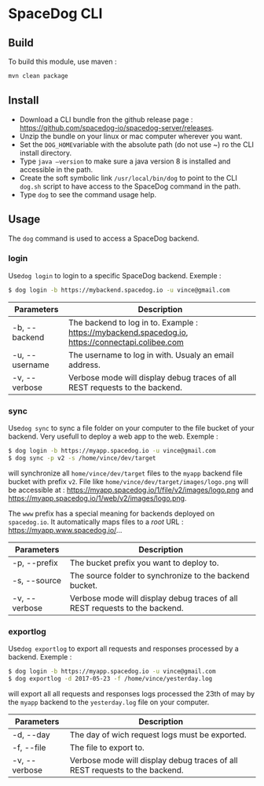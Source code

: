 # SpaceDog CLI

## Build

To build this module, use maven :

```sh
mvn clean package
```

## Install

- Download a CLI bundle fron the github release page : https://github.com/spacedog-io/spacedog-server/releases.
- Unzip the bundle on your linux or mac computer wherever you want. 
- Set the `DOG_HOME`variable with the absolute path (do not use ~) ro the CLI install directory.
- Type `java —version` to make sure a java version 8 is installed and accessible in the path.
- Create the soft symbolic link `/usr/local/bin/dog` to point to the CLI `dog.sh` script to have access to the SpaceDog command in the path.
- Type `dog` to see the command usage help.



## Usage

The `dog` command is used to access a SpaceDog backend.

### login

Use`dog login` to login to a specific SpaceDog backend. Exemple :

```sh
$ dog login -b https://mybackend.spacedog.io -u vince@gmail.com
```

| Parameters     | Description                              |
| -------------- | ---------------------------------------- |
| -b, --backend  | The backend to log in to. Example : https://mybackend.spacedog.io, https://connectapi.colibee.com |
| -u, --username | The username to log in with. Usualy an email address. |
| -v, --verbose  | Verbose mode will display debug traces of all REST requests to the backend. |

### sync

Use`dog sync` to sync a file folder on your computer to the file bucket of your backend. Very usefull to deploy a web app to the web. Exemple :

```sh
$ dog login -b https://myapp.spacedog.io -u vince@gmail.com
$ dog sync -p v2 -s /home/vince/dev/target
```

will synchronize all `home/vince/dev/target` files to the `myapp` backend file bucket with prefix `v2`. File like `home/vince/dev/target/images/logo.png` will be accessible at : https://myapp.spacedog.io/1/file/v2/images/logo.png and https://myapp.spacedog.io/1/web/v2/images/logo.png.

The `www` prefix has a special meaning for backends deployed on `spacedog.io`. It automatically maps files to a *root* URL : https://myapp.www.spacedog.io/...


| Parameters    | Description                              |
| ------------- | ---------------------------------------- |
| -p, --prefix  | The bucket prefix you want to deploy to. |
| -s, --source  | The source folder to synchronize to the backend bucket. |
| -v, --verbose | Verbose mode will display debug traces of all REST requests to the backend. |


### exportlog

Use`dog exportlog` to export all requests and responses processed by a backend. Exemple :

```sh
$ dog login -b https://myapp.spacedog.io -u vince@gmail.com
$ dog exportlog -d 2017-05-23 -f /home/vince/yesterday.log
```

will export all all requests and responses logs processed the 23th of may by the `myapp` backend to the `yesterday.log` file on your computer.

| Parameters    | Description                              |
| ------------- | ---------------------------------------- |
| -d, --day     | The day of wich request logs must be exported. |
| -f, --file    | The file to export to.                   |
| -v, --verbose | Verbose mode will display debug traces of all REST requests to the backend. |
